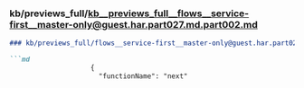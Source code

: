 ### kb/previews_full/kb__previews_full__flows__service-first__master-only@guest.har.part027.md.part002.md

```md
### kb/previews_full/flows__service-first__master-only@guest.har.part027.md (part 002)

```md
                    {
                      "functionName": "next"
```

```

```
